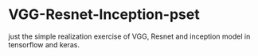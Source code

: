# VGG-Resnet-Inception-pset
just the simple realization exercise of VGG, Resnet and inception model in tensorflow and keras. 
